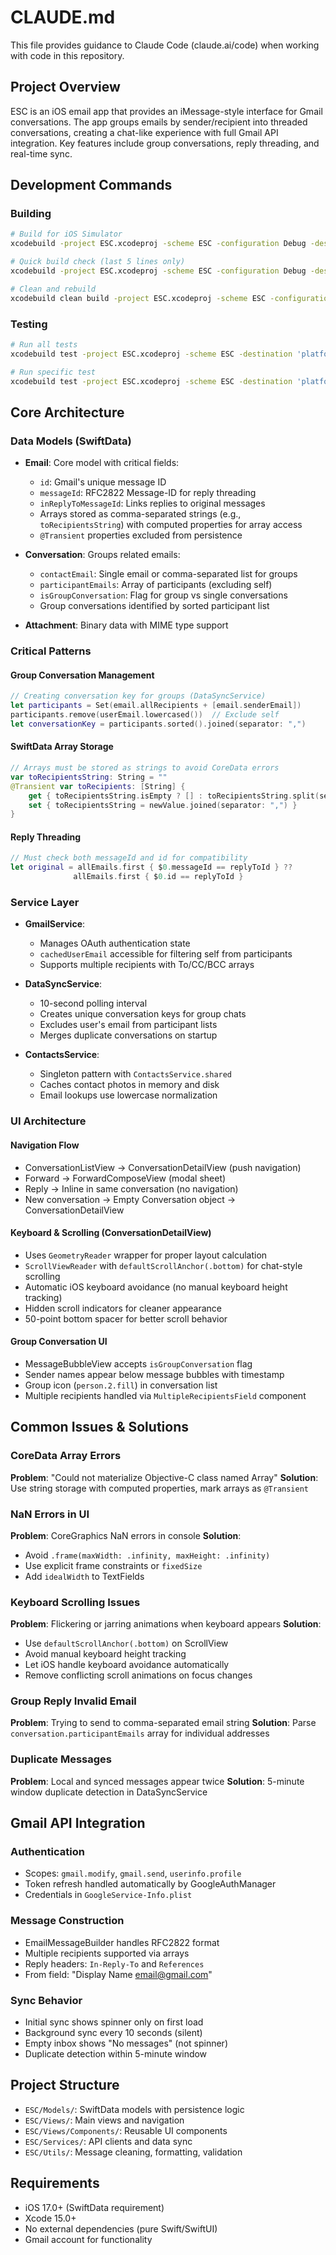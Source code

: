 # CLAUDE.md

This file provides guidance to Claude Code (claude.ai/code) when working with code in this repository.

## Project Overview

ESC is an iOS email app that provides an iMessage-style interface for Gmail conversations. The app groups emails by sender/recipient into threaded conversations, creating a chat-like experience with full Gmail API integration. Key features include group conversations, reply threading, and real-time sync.

## Development Commands

### Building
```bash
# Build for iOS Simulator
xcodebuild -project ESC.xcodeproj -scheme ESC -configuration Debug -destination 'platform=iOS Simulator,name=iPhone 16,OS=18.5' build

# Quick build check (last 5 lines only)
xcodebuild -project ESC.xcodeproj -scheme ESC -configuration Debug -destination 'platform=iOS Simulator,name=iPhone 16,OS=18.5' build 2>&1 | tail -5

# Clean and rebuild
xcodebuild clean build -project ESC.xcodeproj -scheme ESC -configuration Debug -destination 'platform=iOS Simulator,name=iPhone 16,OS=18.5'
```

### Testing
```bash
# Run all tests
xcodebuild test -project ESC.xcodeproj -scheme ESC -destination 'platform=iOS Simulator,name=iPhone 16,OS=18.5'

# Run specific test
xcodebuild test -project ESC.xcodeproj -scheme ESC -destination 'platform=iOS Simulator,name=iPhone 16,OS=18.5' -only-testing:ESCTests/EmailTests/testEmailCreation
```

## Core Architecture

### Data Models (SwiftData)
- **Email**: Core model with critical fields:
  - `id`: Gmail's unique message ID
  - `messageId`: RFC2822 Message-ID for reply threading
  - `inReplyToMessageId`: Links replies to original messages
  - Arrays stored as comma-separated strings (e.g., `toRecipientsString`) with computed properties for array access
  - `@Transient` properties excluded from persistence
  
- **Conversation**: Groups related emails:
  - `contactEmail`: Single email or comma-separated list for groups
  - `participantEmails`: Array of participants (excluding self)
  - `isGroupConversation`: Flag for group vs single conversations
  - Group conversations identified by sorted participant list

- **Attachment**: Binary data with MIME type support

### Critical Patterns

#### Group Conversation Management
```swift
// Creating conversation key for groups (DataSyncService)
let participants = Set(email.allRecipients + [email.senderEmail])
participants.remove(userEmail.lowercased())  // Exclude self
let conversationKey = participants.sorted().joined(separator: ",")
```

#### SwiftData Array Storage
```swift
// Arrays must be stored as strings to avoid CoreData errors
var toRecipientsString: String = ""
@Transient var toRecipients: [String] {
    get { toRecipientsString.isEmpty ? [] : toRecipientsString.split(separator: ",").map { String($0) } }
    set { toRecipientsString = newValue.joined(separator: ",") }
}
```

#### Reply Threading
```swift
// Must check both messageId and id for compatibility
let original = allEmails.first { $0.messageId == replyToId } ?? 
              allEmails.first { $0.id == replyToId }
```

### Service Layer

- **GmailService**: 
  - Manages OAuth authentication state
  - `cachedUserEmail` accessible for filtering self from participants
  - Supports multiple recipients with To/CC/BCC arrays

- **DataSyncService**:
  - 10-second polling interval
  - Creates unique conversation keys for group chats
  - Excludes user's email from participant lists
  - Merges duplicate conversations on startup

- **ContactsService**:
  - Singleton pattern with `ContactsService.shared`
  - Caches contact photos in memory and disk
  - Email lookups use lowercase normalization

### UI Architecture

#### Navigation Flow
- ConversationListView → ConversationDetailView (push navigation)
- Forward → ForwardComposeView (modal sheet)
- Reply → Inline in same conversation (no navigation)
- New conversation → Empty Conversation object → ConversationDetailView

#### Keyboard & Scrolling (ConversationDetailView)
- Uses `GeometryReader` wrapper for proper layout calculation
- `ScrollViewReader` with `defaultScrollAnchor(.bottom)` for chat-style scrolling
- Automatic iOS keyboard avoidance (no manual keyboard height tracking)
- Hidden scroll indicators for cleaner appearance
- 50-point bottom spacer for better scroll behavior

#### Group Conversation UI
- MessageBubbleView accepts `isGroupConversation` flag
- Sender names appear below message bubbles with timestamp
- Group icon (`person.2.fill`) in conversation list
- Multiple recipients handled via `MultipleRecipientsField` component

## Common Issues & Solutions

### CoreData Array Errors
**Problem**: "Could not materialize Objective-C class named Array"
**Solution**: Use string storage with computed properties, mark arrays as `@Transient`

### NaN Errors in UI
**Problem**: CoreGraphics NaN errors in console
**Solution**: 
- Avoid `.frame(maxWidth: .infinity, maxHeight: .infinity)`
- Use explicit frame constraints or `fixedSize`
- Add `idealWidth` to TextFields

### Keyboard Scrolling Issues
**Problem**: Flickering or jarring animations when keyboard appears
**Solution**: 
- Use `defaultScrollAnchor(.bottom)` on ScrollView
- Avoid manual keyboard height tracking
- Let iOS handle keyboard avoidance automatically
- Remove conflicting scroll animations on focus changes

### Group Reply Invalid Email
**Problem**: Trying to send to comma-separated email string
**Solution**: Parse `conversation.participantEmails` array for individual addresses

### Duplicate Messages
**Problem**: Local and synced messages appear twice
**Solution**: 5-minute window duplicate detection in DataSyncService

## Gmail API Integration

### Authentication
- Scopes: `gmail.modify`, `gmail.send`, `userinfo.profile`
- Token refresh handled automatically by GoogleAuthManager
- Credentials in `GoogleService-Info.plist`

### Message Construction
- EmailMessageBuilder handles RFC2822 format
- Multiple recipients supported via arrays
- Reply headers: `In-Reply-To` and `References`
- From field: "Display Name <email@gmail.com>"

### Sync Behavior
- Initial sync shows spinner only on first load
- Background sync every 10 seconds (silent)
- Empty inbox shows "No messages" (not spinner)
- Duplicate detection within 5-minute window

## Project Structure

- `ESC/Models/`: SwiftData models with persistence logic
- `ESC/Views/`: Main views and navigation
- `ESC/Views/Components/`: Reusable UI components
- `ESC/Services/`: API clients and data sync
- `ESC/Utils/`: Message cleaning, formatting, validation

## Requirements

- iOS 17.0+ (SwiftData requirement)
- Xcode 15.0+
- No external dependencies (pure Swift/SwiftUI)
- Gmail account for functionality